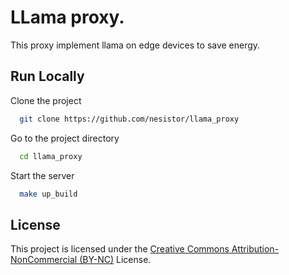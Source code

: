 
# LLama proxy.

This proxy implement llama on edge devices to save energy.


## Run Locally

Clone the project

```bash
  git clone https://github.com/nesistor/llama_proxy
```

Go to the project directory

```bash
  cd llama_proxy
```

Start the server

```bash
  make up_build
```


## License

This project is licensed under the [Creative Commons Attribution-NonCommercial (BY-NC)](https://creativecommons.org/licenses/by-nc/4.0/) License.
